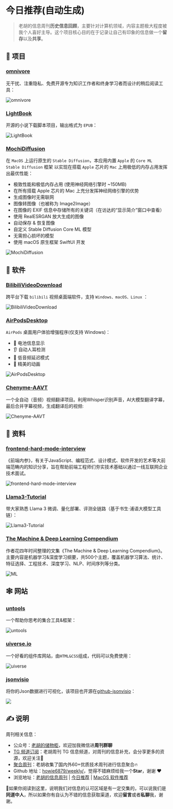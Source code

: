 # 今日推荐(自动生成)

> 老胡的信息周刊**历史信息回顾**，主要针对计算机领域，内容主题极大程度被我个人喜好主导。这个项目核心目的在于记录让自己有印象的信息做一个**留存**以及**共享**。


## 🎯 项目 

### [omnivore](https://github.com/omnivore-app/omnivore)

无干扰、注重隐私、免费开源专为知识工作者和终身学习者而设计的稍后阅读工具：

![omnivore](https://images-1252557999.file.myqcloud.com/uPic/omnivore.png) 

### [LightBook](https://github.com/underthestars-zhy/LightBook)

开源的小说下载脚本项目，输出格式为 `EPUB`：

![LightBook](https://images-1252557999.file.myqcloud.com/uPic/LightBook.jpeg) 

### [MochiDiffusion](https://github.com/godly-devotion/MochiDiffusion)

在 `MacOS` 上运行原生的 `Stable Diffusion`，本应用内置 `Apple` 的 `Core ML Stable Diffusion` 框架 以实现在搭载 `Apple` 芯片的 `Mac` 上用极低的内存占用发挥出最优性能：

- 极致性能和极低内存占用 (使用神经网络引擎时 ~150MB)
- 在所有搭载 Apple 芯片的 Mac 上充分发挥神经网络引擎的优势
- 生成图像时无需联网
- 图像转图像（也被称为 Image2Image）
- 在图像的 EXIF 信息中存储所有的关键词（在访达的“显示简介”窗口中查看）
- 使用 RealESRGAN 放大生成的图像
- 自动保存 & 恢复图像
- 自定义 Stable Diffusion Core ML 模型
- 无需担心损坏的模型
- 使用 macOS 原生框架 SwiftUI 开发

![MochiDiffusion](https://images-1252557999.file.myqcloud.com/uPic/MochiDiffusion.jpg) 

## 🤖 软件 

### [BilibiliVideoDownload](https://github.com/blogwy/BilibiliVideoDownload)

跨平台下载 `bilibili` 视频桌面端软件，支持 `Windows、macOS、Linux` ：

![BilibiliVideoDownload](https://images-1252557999.file.myqcloud.com/uPic/BilibiliVideoDownload.jpg) 

### [AirPodsDesktop](https://github.com/SpriteOvO/AirPodsDesktop)

`AirPods` 桌面用户体验增强程序(仅支持 Windows)：

- 🔋 电池信息显示
- 👂 自动人耳检测
- 🚀 低音频延迟模式
- 🌈 精美的动画

![AirPodsDesktop](https://images-1252557999.file.myqcloud.com/uPic/AirPodsDesktop.gif) 

### [Chenyme-AAVT](https://github.com/Chenyme/Chenyme-AAVT)

一个全自动（音频）视频翻译项目。利用Whisper识别声音，AI大模型翻译字幕，最后合并字幕视频，生成翻译后的视频:

![Chenyme-AAVT](https://images-1252557999.file.myqcloud.com/uPic/Chenyme-AAVT.jpg) 

## 👀 资料 

### [frontend-hard-mode-interview](https://github.com/coffe1891/frontend-hard-mode-interview/)

《前端内参》，有关于JavaScript、编程范式、设计模式、软件开发的艺术等大前端范畴内的知识分享，旨在帮助前端工程师们夯实技术基础以通过一线互联网企业技术面试。

![frontend-hard-mode-interview](https://images-1252557999.file.myqcloud.com/uPic/frontend-hard-mode-interview.png) 

### [Llama3-Tutorial](https://github.com/SmartFlowAI/Llama3-Tutorial)

带大家熟悉 Llama 3 微调、量化部署、评测全链路（基于书生·浦语大模型工具链）：

![Llama3-Tutorial](https://images-1252557999.file.myqcloud.com/uPic/Llama3-Tutorial.jpg) 

### [The Machine & Deep Learning Compendium](https://book.mlcompendium.com/full-stack-and-ops#kubernetes)

作者花四年时间整理的文集《The Machine & Deep Learning Compendium》。主要内容是机器学习&深度学习纲要，共500个主题，覆盖机器学习算法、统计、特征选择、工程技术、深度学习、NLP、时间序列等分类。

![ML](https://images-1252557999.file.myqcloud.com/uPic/R26HG2.png) 

## 🕸 网站 

### [untools](https://untools.co/)

一个帮助你思考的集合工具&框架：

![untools](https://images-1252557999.file.myqcloud.com/uPic/hHu9aw.png) 

### [uiverse.io](https://uiverse.io/)

一个好看的组件库网站，由`HTML&CSS`组成，代码可以免费使用：

![uiverse](https://images-1252557999.file.myqcloud.com/uPic/uiverse.jpg) 

### [jsonvisio](https://jsonvisio.com/editor)

将你的Json数据进行可视化，该项目也开源在[github-jsonvisio](https://github.com/AykutSarac/jsonvisio.com)：

![](https://images-1252557999.file.myqcloud.com/uPic/jsonvisio.jpg) 

## ✍️ 说明

周刊相关信息：

- 公众号：[老胡的储物柜](https://images-1252557999.file.myqcloud.com/uPic/ETIbMe.jpg)，欢迎加我微信进**周刊群聊**
- [TG 频道订阅](https://t.me/howie_weekly)：老胡周刊 TG 信息频道，对周刊的信息补充，会分享更多的资源，欢迎关注👏
- [聚合周刊](https://www.fre321.com/weekly)：老胡收集了国内外60+优质技术周刊进行信息聚合🔥
- Github 地址：[howie6879/weekly/](https://github.com/howie6879/weekly/)，觉得不错麻烦给我一个**Star**，谢谢 ❤️
- 浏览地址：[老胡的信息周刊](https://weekly.howie6879.com) | [今日推荐](https://weekly.howie6879.com/recommend/index.html) | [MacOS 软件推荐](https://weekly.howie6879.com/soft/mac.html)

🙌如果你阅读到这里，说明我们对信息的认可区域是有一定交集的，可以说我们是**同道中人**，所以如果你有自认为不错的信息获取渠道，欢迎**留言**或者**私聊**我，谢谢。
